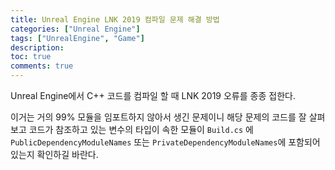 ```yaml
---
title: Unreal Engine LNK 2019 컴파일 문제 해결 방법
categories: ["Unreal Engine"]
tags: ["UnrealEngine", "Game"]
description:
toc: true
comments: true
---
```


Unreal Engine에서 C++ 코드를 컴파일 할 때 LNK 2019 오류를 종종 접한다.

이거는 거의 99% 모듈을 임포트하지 않아서 생긴 문제이니 해당 문제의 코드를 잘 살펴보고 코드가 참조하고 있는 변수의 타입이 속한 모듈이 `Build.cs` 에 `PublicDependencyModuleNames` 또는 `PrivateDependencyModuleNames`에 포함되어 있는지 확인하길 바란다.
